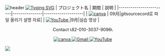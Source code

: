 ![header](https://capsule-render.vercel.app/api?type=egg&color=gradient&height=300&section=header&text=welcome%2&fontSize=50&desc=git%20source%20code로%20파일%20올리기)
[![Typing SVG](https://readme-typing-svg.demolab.com?font=Fira+Code&pause=1000&color=F76F00&background=FFBD2F00&random=false&width=435&lines=%E3%81%A9%E3%81%86%E3%81%9E%E3%82%88%E3%82%8D%E3%81%97%E3%81%8F%E3%81%8A%E3%81%AD%E3%81%8C%E3%81%84%E3%81%97%E3%81%BE%E3%81%99%E3%80%82)](https://git.io/typing-svg)
 | プロジェクト名           | 期間          | 説明                 |
  |------------------------|---------------|--------------------|
  | <a href="https://www.canva.com/design/DAFvPmStsCI/cBO4v45eb89npMEg7qsFoQ/edit"><img src="https://img.shields.io/badge/canva-00C4CC?style=for-the-badge&logo=canva" alt="canva"></a>   | 09月|gitsourcecord로 파일 올리기 설명 자료|
  |  <a href="https://www.youtube.com/watch?v=ah_3dDTJiFE"><img src="https://img.shields.io/badge/-YouTube-red?style=for-the-badge&logo=youtube"   alt="YouTube"> </a>|9月|실습 영상 |

 <p align="center">
   Contact 📞82-010-3037-9096📞
</p>

<p align="center">

 <a href="https://www.canva.com/design/DAFzY5opUiA/Ge33dSKE16cErBaDJDp-BA/edit">
    <img src="https://img.shields.io/badge/canva-00C4CC?style=for-the-badge&logo=canva" alt="canva">
  </a>
  <a href="mailto:a01030379096@gmail.com">
    <img src="https://img.shields.io/badge/-Gmail-red?style=for-the-badge&logo=Gmail" alt="Gmail">
  </a>
  <a href="https://www.youtube.com/channel/UC484ZJMavtoPOI4ey-HFdCA">
   <img src="https://img.shields.io/badge/-YouTube-red?style=for-the-badge&logo=youtube"   alt="YouTube">
 </a>
</p>

<img src="https://capsule-render.vercel.app/api?type=egg&color=gradient&height=100&text=Thank%20you%20for%20watching.&section=footer" />
